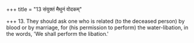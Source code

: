 +++
title = "13 संयुक्तं मैथुनं वोदकम्"

+++
13. They should ask one who is related (to the deceased person) by blood or by marriage, for (his permission to perform) the water-libation, in the words, 'We shall perform the libation.'
